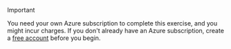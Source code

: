 > [!IMPORTANT]
> You need your own Azure subscription to complete this exercise, and you might incur charges. If you don't already have an Azure subscription, create a [free account](https://azure.microsoft.com/free/?azure-portal=true) before you begin.
